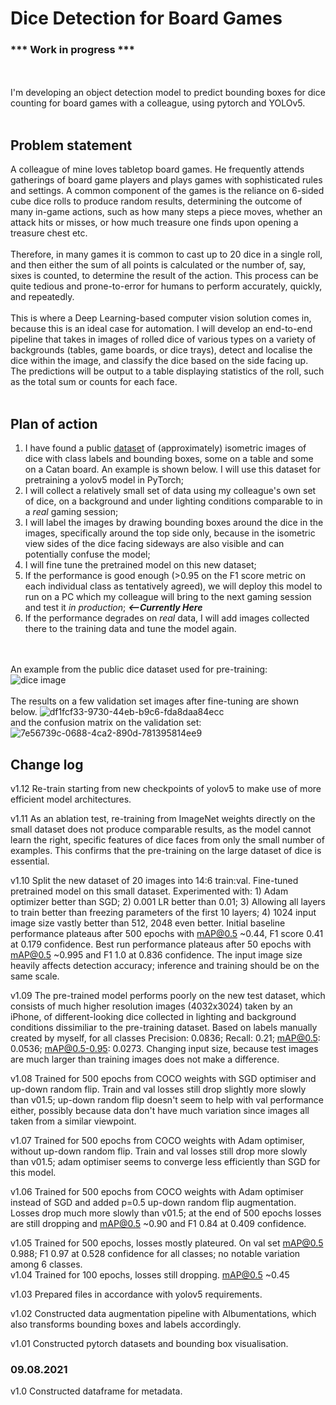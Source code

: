 # Dice Detection for Board Games

### *** Work in progress ***
<br/><br/>
I'm developing an object detection model to predict bounding boxes for dice counting for board games with a colleague, using pytorch and YOLOv5. 
<br/><br/>
## Problem statement
A colleague of mine loves tabletop board games. He frequently attends gatherings of board game players and plays games with sophisticated rules and settings. A common component of the games is the reliance on 6-sided cube dice rolls to produce random results, determining the outcome of many in-game actions, such as how many steps a piece moves, whether an attack hits or misses, or how much treasure one finds upon opening a treasure chest etc. <br/><br/>
Therefore, in many games it is common to cast up to 20 dice in a single roll, and then either the sum of all points is calculated or the number of, say, sixes is counted, to determine the result of the action. This process can be quite tedious and prone-to-error for humans to perform accurately, quickly, and repeatedly. <br/><br/>
This is where a Deep Learning-based computer vision solution comes in, because this is an ideal case for automation. I will develop an end-to-end pipeline that takes in images of rolled dice of various types on a variety of backgrounds (tables, game boards, or dice trays), detect and localise the dice within the image, and classify the dice based on the side facing up. The predictions will be output to a table displaying statistics of the roll, such as the total sum or counts for each face. <br/><br/>
## Plan of action
1) I have found a public [dataset](https://public.roboflow.com/object-detection/dice/) of (approximately) isometric images of dice with class labels and bounding boxes, some on a table and some on a Catan board. An example is shown below. I will use this dataset for pretraining a yolov5 model in PyTorch;
2) I will collect a relatively small set of data using my colleague's own set of dice, on a background and under lighting conditions comparable to in a *real* gaming session;
3) I will label the images by drawing bounding boxes around the dice in the images, specifically around the top side only, because in the isometric view sides of the dice facing sideways are also visible and can potentially confuse the model;
4) I will fine tune the pretrained model on this new dataset;     
5) If the performance is good enough (>0.95 on the F1 score metric on each individual class as tentatively agreed), we will deploy this model to run on a PC which my colleague will bring to the next gaming session and test it *in production*; ***<--Currently Here*** 
6) If the performance degrades on *real* data, I will add images collected there to the training data and tune the model again.

<br/><br/>
An example from the public dice dataset used for pre-training:<br/>
![dice image](https://i.imgur.com/ItN4AEk.png)<br/>
<br/>
The results on a few validation set images after fine-tuning are shown below.
![df1fcf33-9730-44eb-b9c6-fda8daa84ecc](https://user-images.githubusercontent.com/77344869/153873206-8751345a-cdce-41ec-8a4c-794a4288e350.jpg)
<br/>
and the confusion matrix on the validation set:
![7e56739c-0688-4ca2-890d-781395814ee9](https://user-images.githubusercontent.com/77344869/153873249-e369872e-d784-4a66-9ced-24d5abfbc060.png)


## Change log
v1.12 Re-train starting from new checkpoints of yolov5 to make use of more efficient model architectures.

v1.11 As an ablation test, re-training from ImageNet weights directly on the small dataset does not produce comparable results, as the model cannot learn the right, specific features of dice faces from only the small number of examples. This confirms that the pre-training on the large dataset of dice is essential.

v1.10 Split the new dataset of 20 images into 14:6 train:val. Fine-tuned pretrained model on this small dataset. Experimented with: 1) Adam optimizer better than SGD; 2) 0.001 LR better than 0.01; 3) Allowing all layers to train better than freezing parameters of the first 10 layers; 4) 1024 input image size vastly better than 512, 2048 even better. Initial baseline performance plateaus after 500 epochs with mAP@0.5 ~0.44, F1 score 0.41 at 0.179 confidence. Best run performance plateaus after 50 epochs with mAP@0.5 ~0.995 and F1 1.0 at 0.836 confidence. The input image size heavily affects detection accuracy; inference and training should be on the same scale. 

v1.09 The pre-trained model performs poorly on the new test dataset, which consists of much higher resolution images (4032x3024) taken by an iPhone, of different-looking dice collected in lighting and background conditions dissimiliar to the pre-training dataset. Based on labels manually created by myself, for all classes Precision: 0.0836; Recall: 0.21; mAP@0.5: 0.0536; mAP@0.5-0.95: 0.0273. Changing input size, because test images are much larger than training images does not make a difference. 

v1.08 Trained for 500 epochs from COCO weights with SGD optimiser and up-down random flip. Train and val losses still drop slightly more slowly than v01.5; up-down random flip doesn't seem to help with val performance either, possibly because data don't have much variation since images all taken from a similar viewpoint.

v1.07 Trained for 500 epochs from COCO weights with Adam optimiser, without up-down random flip. Train and val losses still drop more slowly than v01.5; adam optimiser seems to converge less efficiently than SGD for this model.

v1.06 Trained for 500 epochs from COCO weights with Adam optimiser instead of SGD and added p=0.5 up-down random flip augmentation. Losses drop much more slowly than v01.5; at the end of 500 epochs losses are still dropping and mAP@0.5 ~0.90 and F1 0.84 at 0.409 confidence.

v1.05 Trained for 500 epochs, losses mostly plateured. On val set mAP@0.5 0.988; F1 0.97 at 0.528 confidence for all classes; no notable variation among 6 classes.<br/>
v1.04 Trained for 100 epochs, losses still dropping. mAP@0.5 ~0.45

v1.03 Prepared files in accordance with yolov5 requirements.

v1.02 Constructed data augmentation pipeline with Albumentations, which also transforms bounding boxes and labels accordingly.

v1.01 Constructed pytorch datasets and bounding box visualisation.

### 09.08.2021
v1.0 Constructed dataframe for metadata.
